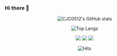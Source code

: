 ### Hi there 👋

<div align="center">
  
![CJC0512's GitHub stats](https://github-readme-stats.vercel.app/api?username=CJC0512&show_icons=true&theme=transparent)

![Top Langs](https://github-readme-stats.vercel.app/api/top-langs/?username=CJC0512&layout=compact&langs_count=6&card_width=445)

<img src="https://img.shields.io/badge/python-white?style=for-the-badge&logo=python&logoColor=#3776AB">
<img src="https://img.shields.io/badge/mariaDB-003545?style=for-the-badge&logo=mariaDB&logoColor=white">
<img src="https://img.shields.io/badge/c++-00599C?style=for-the-badge&logo=c%2B%2B&logoColor=white">
<br>

![Hits](https://hits.seeyoufarm.com/api/count/incr/badge.svg?url=https%3A%2F%2Fgithub.com%2FCJC0512&count_bg=%2379C83D&title_bg=%23555555&icon=&icon_color=%23E7E7E7&title=hits&edge_flat=false)

</div>


<!--
**CJC0512/CJC0512** is a ✨ _special_ ✨ repository because its `README.md` (this file) appears on your GitHub profile.

Here are some ideas to get you started:

- 🔭 I’m currently working on ...
- 🌱 I’m currently learning ...
- 👯 I’m looking to collaborate on ...
- 🤔 I’m looking for help with ...
- 💬 Ask me about ...
- 📫 How to reach me: ...
- 😄 Pronouns: ...
- ⚡ Fun fact: ...
-->
